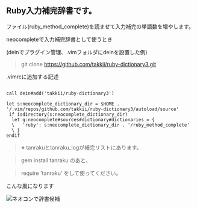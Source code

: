 ## Ruby入力補完辞書です。

ファイル(ruby_method_complete)を読ませて入力補完の単語数を増やします。

neocompleteで入力補完辞書として使うとき

(deinでプラグイン管理、.vimフォルダにdeinを設置した例)

> git clone https://github.com/takkii/ruby-dictionary3.git

.vimrcに追加する記述

```

call dein#add('takkii/ruby-dictionary3')

let s:neocomplete_dictionary_dir = $HOME . '/.vim/repos/github.com/takkii/ruby-dictionary3/autoload/source'
 if isdirectory(s:neocomplete_dictionary_dir)
  let g:neocomplete#sources#dictionary#dictionaries = {
  \   'ruby': s:neocomplete_dictionary_dir . '/ruby_method_complete'
  \ }
endif

```

>※ tanrakuとtanraku_logが補完リストにあります。

>gem install tanraku のあと、

>require 'tanraku' をして使ってください。

こんな風になります

![ネオコンで辞書候補](https://github.com/takkii/ruby-dictionary3/blob/master/images/image.jpg)
